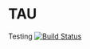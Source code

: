 # TAU
Testing
[![Build Status](https://travis-ci.org/Dezyderata/TAU.svg?branch=master)](https://travis-ci.org/Dezyderata/TAU)
